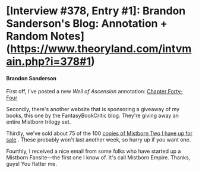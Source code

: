 # [Interview #378, Entry #1]: Brandon Sanderson's Blog: Annotation + Random Notes](https://www.theoryland.com/intvmain.php?i=378#1)

#### Brandon Sanderson

First off, I've posted a new
*Well of Ascension*
annotation:
[Chapter Forty-Four](http://www.brandonsanderson.com/annotation/236/Mistborn-2-Forty-Four)

Secondly, there's another website that is sponsoring a giveaway of my books, this one by the FantasyBookCritic blog. They're giving away an entire Mistborn trilogy set.

Thirdly, we've sold about 75 of the 100
[copies of Mistborn Two I have up for sale](http://www.brandonsanderson.com/store/item/23/Signed-Mistborn-Book-2%E2%80%94%E2%80%94Hardback)
. These probably won't last another week, so hurry up if you want one.

Fourthly, I received a nice email from some folks who have started up a Mistborn Fansite—the first one I know of. It's call Mistborn Empire. Thanks, guys! You flatter me.

